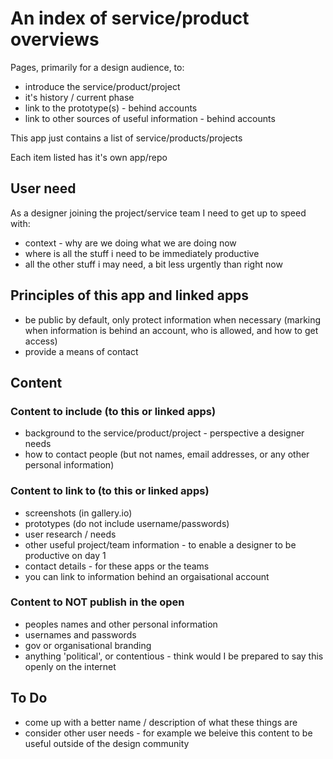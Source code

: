 # An index of service/product overviews

Pages, primarily for a design audience, to:

* introduce the service/product/project
* it's history / current phase
* link to the prototype(s) - behind accounts
* link to other sources of useful information - behind accounts

This app just contains a list of service/products/projects

Each item listed has it's own app/repo

## User need

As a designer joining the project/service team I need to get up to speed with:

* context - why are we doing what we are doing now
* where is all the stuff i need to be immediately productive
* all the other stuff i may need, a bit less urgently than right now

## Principles of this app and linked apps

* be public by default, only protect information when necessary (marking when information is behind an account, who is allowed, and how to get access)
* provide a means of contact

## Content

### Content to include (to this or linked apps)

* background to the service/product/project - perspective a designer needs
* how to contact people (but not names, email addresses, or any other personal information)

### Content to link to (to this or linked apps)

* screenshots (in gallery.io)
* prototypes (do not include username/passwords)
* user research / needs
* other useful project/team information - to enable a designer to be productive on day 1
* contact details - for these apps or the teams
* you can link to information behind an orgaisational account

### Content to NOT publish in the open

* peoples names and other personal information
* usernames and passwords
* gov or organisational branding
* anything 'political', or contentious - think would I be prepared to say this openly on the internet



## To Do

* come up with a better name / description of what these things are
* consider other user needs - for example we beleive this content to be useful outside of the design community
